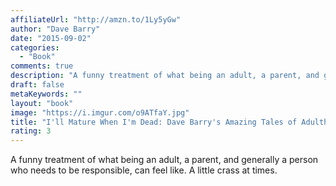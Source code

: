 ```yaml
---
affiliateUrl: "http://amzn.to/1Ly5yGw"
author: "Dave Barry"
date: "2015-09-02"
categories:
  - "Book"
comments: true
description: "A funny treatment of what being an adult, a parent, and generally a person who needs to be responsible, can feel like.  A little crass at times.  "
draft: false
metaKeywords: ""
layout: "book"
image: "https://i.imgur.com/o9ATfaY.jpg"
title: "I'll Mature When I'm Dead: Dave Barry's Amazing Tales of Adulthood"
rating: 3
---
```


A funny treatment of what being an adult, a parent, and generally a person who needs to be responsible, can feel like.  A little crass at times.  
